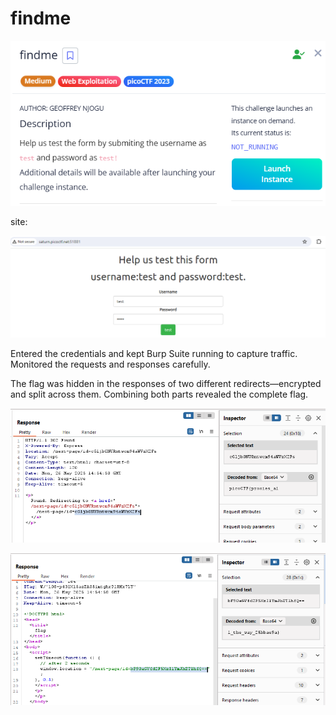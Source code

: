 # findme

![image.png](image.png)

site:

![image.png](image%201.png)

Entered the credentials and kept Burp Suite running to capture traffic.
Monitored the requests and responses carefully.

The flag was hidden in the responses of two different redirects—encrypted and split across them.
Combining both parts revealed the complete flag.

![image.png](image%202.png)

![image.png](image%203.png)
